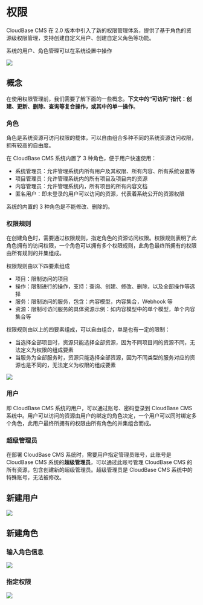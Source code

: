 # 权限

CloudBase CMS 在 2.0 版本中引入了新的权限管理体系，提供了基于角色的资源级权限管理，支持创建自定义用户、创建自定义角色等功能。

系统的用户、角色管理可以在系统设置中操作

![](https://main.qcloudimg.com/raw/f52b44e5d9e84e5c8719fc8f50e42632.png)

## 概念

在使用权限管理前，我们需要了解下面的一些概念。**下文中的“可访问”指代：创建、更新、删除、查询等复合操作，或其中的单一操作**。

### 角色

角色是系统资源可访问权限的载体，可以自由组合多种不同的系统资源访问权限，拥有较高的自由度。

在 CloudBase CMS 系统内置了 3 种角色，便于用户快速使用：

- 系统管理员：允许管理系统内所有用户及其权限、所有内容、所有系统设置等
- 项目管理员：允许管理系统内的所有项目及项目内的资源
- 内容管理员：允许管理系统内，所有项目的所有内容文档
- 匿名用户：即未登录的用户可以访问的资源，代表着系统公开的资源权限

系统的内置的 3 种角色是不能修改、删除的。

### 权限规则

在创建角色时，需要通过权限规则，指定角色的资源访问权限。权限规则表明了此角色拥有的访问权限，一个角色可以拥有多个权限规则，此角色最终所拥有的权限由所有规则的并集组成。

权限规则由以下四要素组成

- 项目：限制访问的项目
- 操作：限制进行的操作，支持：查询、创建、修改、删除，以及全部操作等选择
- 服务：限制访问的服务，包含：内容模型，内容集合，Webhook 等
- 资源：限制可访问服务的具体资源示例：如内容模型中的单个模型，单个内容集合等

权限规则由以上的四要素组成，可以自由组合，单是也有一定的限制：

- 当选择全部项目时，资源只能选择全部资源，因为不同项目间的资源不同，无法定义为权限的组成要素
- 当服务为全部服务时，资源只能选择全部资源，因为不同类型的服务对应的资源也是不同的，无法定义为权限的组成要素

![](https://main.qcloudimg.com/raw/4d99137e4a936192fb6a6c8e5e6f05df.png)

### 用户

即 CloudBase CMS 系统的用户，可以通过账号、密码登录到 CloudBase CMS 系统中。用户可以访问的资源由用户的绑定的角色决定，一个用户可以同时绑定多个角色，此用户最终所拥有的权限由所有角色的并集组合而成。

### 超级管理员

在部署 CloudBase CMS 系统时，需要用户指定管理员账号，此账号是 CloudBase CMS 系统的**超级管理员**，可以通过此账号管理 CloudBase CMS 的所有资源，包含创建新的超级管理员。超级管理员是 CloudBase CMS 系统中的特殊账号，无法被修改。

## 新建用户

![](https://main.qcloudimg.com/raw/4495005b19f4e9328d923cd47272f683.png)

## 新建角色

### 输入角色信息

![](https://main.qcloudimg.com/raw/a8ac4e74e7204a0c1819d7c8cc3e0fd7.png)

### 指定权限

![](https://main.qcloudimg.com/raw/6782485b599f8bbe81d857764e581d02.png)
